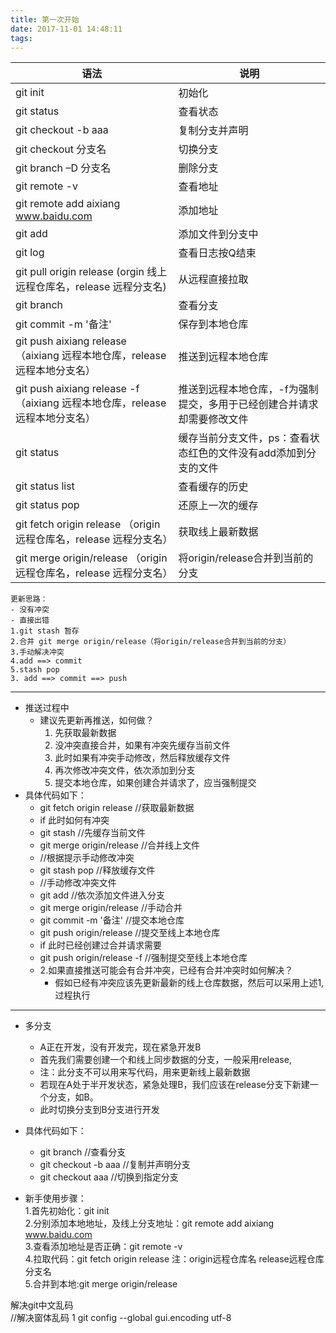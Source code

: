 ```yaml
---
title: 第一次开始
date: 2017-11-01 14:48:11
tags:
---
```


语法 |说明
---|---
git init|初始化
git status|查看状态
git checkout -b aaa |复制分支并声明
git checkout 分支名|切换分支
git branch –D 分支名|删除分支
git remote -v |查看地址
git remote add aixiang www.baidu.com |添加地址
git add|添加文件到分支中
git log|查看日志按Q结束
git pull origin release (orgin 线上远程仓库名，release 远程分支名)|从远程直接拉取
git branch|查看分支
git commit -m '备注'|保存到本地仓库
git push aixiang release （aixiang 远程本地仓库，release 远程本地分支名）|推送到远程本地仓库
git push aixiang release -f（aixiang 远程本地仓库，release 远程本地分支名）|推送到远程本地仓库，-f为强制提交，多用于已经创建合并请求却需要修改文件
git status|缓存当前分支文件，ps：查看状态红色的文件没有add添加到分支的文件
git status list|查看缓存的历史
git status pop|还原上一次的缓存
git fetch origin release （origin远程仓库名，release 远程分支名）|获取线上最新数据
git merge origin/release （origin远程仓库名，release 远程分支名）|将origin/release合并到当前的分支



```
更新思路：
- 没有冲突
- 直接出错
1.git stash 暂存
2.合并 git merge origin/release（将origin/release合并到当前的分支）
3.手动解决冲突
4.add ==> commit
5.stash pop
3. add ==> commit ==> push
```
---
- 推送过程中
  - 建议先更新再推送，如何做？
    1.  先获取最新数据
    2.  没冲突直接合并，如果有冲突先缓存当前文件
    3.  此时如果有冲突手动修改，然后释放缓存文件
    4.  再次修改冲突文件，依次添加到分支
    5.  提交本地仓库，如果创建合并请求了，应当强制提交
- 具体代码如下： 
     - git fetch origin release  //获取最新数据
     - if 此时如何有冲突
     - git stash //先缓存当前文件
     - git merge origin/release //合并线上文件
     - //根据提示手动修改冲突
     - git stash pop //释放缓存文件
     - //手动修改冲突文件
     - git add  //依次添加文件进入分支
     - git merge origin/release  //手动合并
     - git commit -m '备注' //提交本地仓库
     - git push origin/release //提交至线上本地仓库
     - if 此时已经创建过合并请求需要
     - git push origin/release -f //强制提交至线上本地仓库
  - 2.如果直接推送可能会有合并冲突，已经有合并冲突时如何解决？
	- 假如已经有冲突应该先更新最新的线上仓库数据，然后可以采用上述1,过程执行
---
- 多分支
    - A正在开发，没有开发完，现在紧急开发B
	- 首先我们需要创建一个和线上同步数据的分支，一般采用release,
	- 注：此分支不可以用来写代码，用来更新线上最新数据
	- 若现在A处于半开发状态，紧急处理B，我们应该在release分支下新建一个分支，如B。
	- 此时切换分支到B分支进行开发
	
- 具体代码如下：
    - git branch //查看分支
    - git checkout -b aaa //复制并声明分支
    - git checkout aaa  //切换到指定分支



- 新手使用步骤：    
1.首先初始化：git init    
2.分别添加本地地址，及线上分支地址：git remote add aixiang www.baidu.com    
3.查看添加地址是否正确：git remote -v     
4.拉取代码：git fetch origin release 注：origin远程仓库名 release远程仓库分支名    
5.合并到本地:git merge origin/release    



解决git中文乱码   
  //解决窗体乱码    1
   git config --global gui.encoding utf-8
